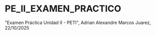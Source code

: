 # PE_II_EXAMEN_PRACTICO

"Examen Práctica Unidad II - PETI", Adrian Alexandre Marcos Juarez, 22/10/2025


